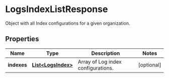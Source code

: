 # LogsIndexListResponse

Object with all Index configurations for a given organization.

## Properties

| Name        | Type                                      | Description                        | Notes      |
| ----------- | ----------------------------------------- | ---------------------------------- | ---------- |
| **indexes** | [**List&lt;LogsIndex&gt;**](LogsIndex.md) | Array of Log index configurations. | [optional] |
